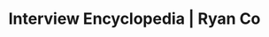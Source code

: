 ---
title: Interview Encyclopedia | Ryan Co
display: Interview Encyclopedia
description: Interview questions, interview experiences, interview tips, sharing interview experiences, summary of interview experiences
plum: true
---